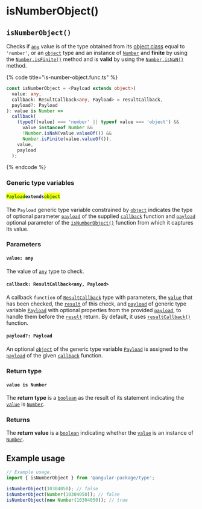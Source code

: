 # isNumberObject()

## `isNumberObject()`

Checks if [`any`](https://www.typescriptlang.org/docs/handbook/2/everyday-types.html#any) value is of the type obtained from its [object class](https://developer.mozilla.org/en-US/docs/Web/JavaScript/Reference/Global\_Objects/Object/toString#using\_tostring\_to\_detect\_object\_class) equal to `'number'`, or an [`object`](https://developer.mozilla.org/en-US/docs/Web/JavaScript/Reference/Global\_Objects/Object) type and an instance of [`Number`](https://developer.mozilla.org/en-US/docs/Web/JavaScript/Reference/Global\_Objects/Number) and **finite** by using the [`Number.isFinite()`](https://developer.mozilla.org/en-US/docs/Web/JavaScript/Reference/Global\_Objects/Number/isFinite) method and is **valid** by using the [`Number.isNaN()`](https://developer.mozilla.org/en-US/docs/Web/JavaScript/Reference/Global\_Objects/Number/isNaN) method.

{% code title="is-number-object.func.ts" %}
```typescript
const isNumberObject = <Payload extends object>(
  value: any,
  callback: ResultCallback<any, Payload> = resultCallback,
  payload?: Payload
): value is Number =>
  callback(
    (typeOf(value) === 'number' || typeof value === 'object') &&
      value instanceof Number &&
      !Number.isNaN(value.valueOf()) &&
      Number.isFinite(value.valueOf()),
    value,
    payload
  );
```
{% endcode %}

### Generic type variables

#### <mark style="color:green;">**`Payload`**</mark>**`extends`**<mark style="color:green;">**`object`**</mark>

The `Payload` generic type variable constrained by [`object`](https://www.typescriptlang.org/docs/handbook/basic-types.html#object) indicates the type of optional parameter [`payload`](../types/resultcallback.md#payload-payload) of the supplied [`callback`](isnumberobject.md#callback-resultcallback-less-than-any-payload-greater-than) function and [`payload`](isnumberobject.md#payload-payload) optional parameter of the [`isNumberObject()`](isnumberobject.md#isnumberobject) function from which it captures its value.

### Parameters

#### `value: any`

The value of [`any`](https://www.typescriptlang.org/docs/handbook/2/everyday-types.html#any) type to check.

#### `callback: ResultCallback<any, Payload>`

A callback `function` of [`ResultCallback`](../types/resultcallback.md) type with parameters, the [`value`](isnumberobject.md#value-any) that has been checked, the [`result`](../types/resultcallback.md#result-boolean) of this check, and [`payload`](../types/resultcallback.md#payload-payload) of generic type variable [`Payload`](isnumberobject.md#payloadextendsobject) with optional properties from the provided [`payload`](isnumberobject.md#payload-payload), to handle them before the [`result`](../types/resultcallback.md#result-boolean) return. By default, it uses [`resultCallback()`](../helper/resultcallback.md) function.

#### `payload?: Payload`

An optional [`object`](https://developer.mozilla.org/en-US/docs/Web/JavaScript/Reference/Global\_Objects/Object) of the generic type variable [`Payload`](isnumberobject.md#payloadextendsobject) is assigned to the [`payload`](../types/resultcallback.md#payload-payload) of the given [`callback`](isnumberobject.md#callback-resultcallback-less-than-any-payload-greater-than) function.

### Return type

#### `value is Number`

The **return type** is a [`boolean`](https://www.typescriptlang.org/docs/handbook/basic-types.html#boolean) as the result of its statement indicating the [`value`](isnumberobject.md#value-any) is [`Number`](https://www.typescriptlang.org/docs/handbook/basic-types.html#number).

### Returns

The **return value** is a [`boolean`](https://developer.mozilla.org/en-US/docs/Web/JavaScript/Reference/Global\_Objects/Boolean) indicating whether the [`value`](isnumberobject.md#value-any) is an instance of [`Number`](https://developer.mozilla.org/en-US/docs/Web/JavaScript/Reference/Global\_Objects/Boolean).

## Example usage

```typescript
// Example usage.
import { isNumberObject } from '@angular-package/type';

isNumberObject(10304050); // false
isNumberObject(Number(10304050)); // false
isNumberObject(new Number(10304050)); // true
```
